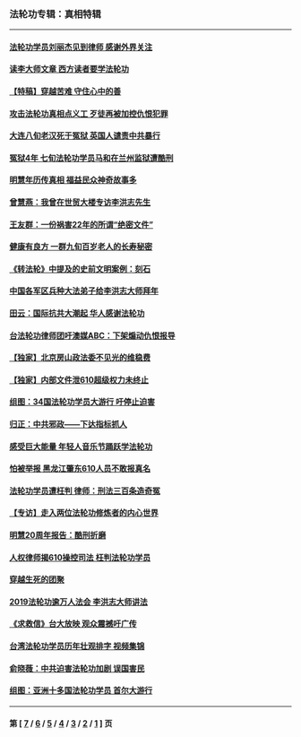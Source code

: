 ### 法轮功专辑：真相特辑
---
#### [法轮功学员刘丽杰见到律师 感谢外界关注](../../pages/nf4389/n13927012.md?05010430) 
#### [读李大师文章 西方读者要学法轮功](../../pages/nf4389/n13925142.md?05010430) 
#### [【特稿】穿越苦难 守住心中的善](../../pages/nf4389/n13784979.md?05010430) 
#### [攻击法轮功真相点义工 歹徒再被加控仇恨犯罪](../../pages/nf4389/n13601019.md?05010430) 
#### [大连八旬老汉死于冤狱 英国人谴责中共暴行](../../pages/nf4389/n13480118.md?05010430) 
#### [冤狱4年 七旬法轮功学员马和在兰州监狱遭酷刑](../../pages/nf4389/n13304688.md?05010430) 
#### [明慧年历传真相 福益民众神奇故事多](../../pages/nf4389/n13294545.md?05010430) 
#### [曾慧燕：我曾在世贸大楼专访李洪志先生](../../pages/nf4389/n12898729.md?05010430) 
#### [王友群：一份祸害22年的所谓“绝密文件”](../../pages/nf4389/n12871750.md?05010430) 
#### [健康有良方 一群九旬百岁老人的长寿秘密](../../pages/nf4389/n12847475.md?05010430) 
#### [《转法轮》中提及的史前文明案例：刻石](../../pages/nf4389/n12758577.md?05010430) 
#### [中国各军区兵种大法弟子给李洪志大师拜年](../../pages/nf4389/n12750047.md?05010430) 
#### [田云：国际抗共大潮起 华人感谢法轮功](../../pages/nf4389/n12357708.md?05010430) 
#### [台法轮功律师团吁澳媒ABC：下架煽动仇恨报导](../../pages/nf4389/n12279917.md?05010430) 
#### [【独家】北京房山政法委不见光的维稳费](../../pages/nf4389/n12031979.md?05010430) 
#### [【独家】内部文件泄610超级权力未终止](../../pages/nf4389/n12023895.md?05010430) 
#### [组图：34国法轮功学员大游行 吁停止迫害](../../pages/nf4389/n11492658.md?05010430) 
#### [归正：中共邪政——下达指标抓人](../../pages/nf4389/n11474770.md?05010430) 
#### [感受巨大能量 年轻人音乐节踊跃学法轮功](../../pages/nf4389/n11441981.md?05010430) 
#### [怕被举报 黑龙江肇东610人员不敢报真名](../../pages/nf4389/n11436499.md?05010430) 
#### [法轮功学员遭枉判 律师：刑法三百条造奇冤](../../pages/nf4389/n11433943.md?05010430) 
#### [【专访】走入两位法轮功修炼者的内心世界](../../pages/nf4389/n11415623.md?05010430) 
#### [明慧20周年报告：酷刑折磨](../../pages/nf4389/n11387954.md?05010430) 
#### [人权律师揭610操控司法 枉判法轮功学员](../../pages/nf4389/n11313370.md?05010430) 
#### [穿越生死的团聚](../../pages/nf4389/n11258922.md?05010430) 
#### [2019法轮功逾万人法会 李洪志大师讲法](../../pages/nf4389/n11265303.md?05010430) 
#### [《求救信》台大放映 观众震撼吁广传](../../pages/nf4389/n10922251.md?05010430) 
#### [台湾法轮功学员历年壮观排字 视频集锦](../../pages/nf4389/n10878789.md?05010430) 
#### [俞晓薇：中共迫害法轮功加剧 误国害民](../../pages/nf4389/n10859260.md?05010430) 
#### [组图：亚洲十多国法轮功学员 首尔大游行](../../pages/nf4389/n10781149.md?05010430) 

---
#### 第 [ [7](./7.md?05010430) / [6](./6.md?05010430) / [5](./5.md?05010430) / [4](./4.md?05010430) / [3](./3.md?05010430) / [2](./2.md?05010430) / [1](./1.md?05010430) ] 页
